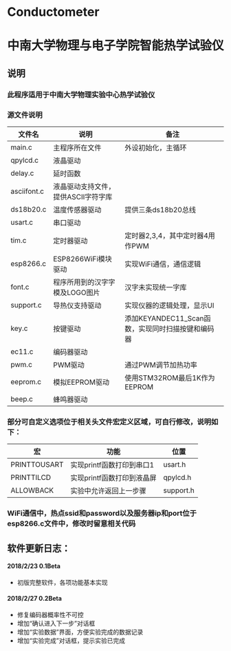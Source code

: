 # Conductometer
# 中南大学物理与电子学院智能热学试验仪


## 说明


### 此程序适用于中南大学物理实验中心热学试验仪


### 源文件说明

| 文件名      | 说明                                | 备注                                              |
| ----------- | ----------------------------------- | ------------------------------------------------- |
| main.c      | 主程序所在文件                      | 外设初始化，主循环                                |
| qpylcd.c    | 液晶驱动                            |                                                   |
| delay.c     | 延时函数                            |                                                   |
| asciifont.c | 液晶驱动支持文件，提供ASCII字符字库 |                                                   |
| ds18b20.c   | 温度传感器驱动                      | 提供三条ds18b20总线                               |
| usart.c     | 串口驱动                            |                                                   |
| tim.c       | 定时器驱动                          | 定时器2,3,4，其中定时器4用作PWM                   |
| esp8266.c   | ESP8266WiFi模块驱动                 | 实现WiFi通信，通信逻辑                            |
| font.c      | 程序所用到的汉字字模及LOGO图片      | 汉字未实现统一字库                                |
| support.c   | 导热仪支持驱动                      | 实现仪器的逻辑处理，显示UI                        |
| key.c       | 按键驱动                            | 添加KEYANDEC11_Scan函数，实现同时扫描按键和编码器 |
| ec11.c      | 编码器驱动                          |                                                   |
| pwm.c       | PWM驱动                             | 通过PWM调节加热功率                               |
| eeprom.c    | 模拟EEPROM驱动                      | 使用STM32ROM最后1K作为EEPROM                      |
| beep.c      | 蜂鸣器驱动                          |                                                   |


### 部分可自定义选项位于相关头文件宏定义区域，可自行修改，说明如下：

| 宏           | 功能                       | 位置      |
| ------------ | -------------------------- | --------- |
| PRINTTOUSART | 实现printf函数打印到串口1  | usart.h   |
| PRINTTILCD   | 实现printf函数打印到液晶屏 | qpylcd.h  |
| ALLOWBACK    | 实验中允许返回上一步骤     | support.h |


### WiFi通信中，热点ssid和password以及服务器ip和port位于esp8266.c文件中，修改时留意相关代码


## 软件更新日志：


#### 2018/2/23	0.1Beta
- 初版完整软件，各项功能基本实现


#### 2018/2/27	0.2Beta
- 修复编码器概率性不可控
- 增加“确认进入下一步”对话框
- 增加“实验数据”界面，方便实验完成的数据记录
- 增加“实验完成”对话框，提示实验已完成
